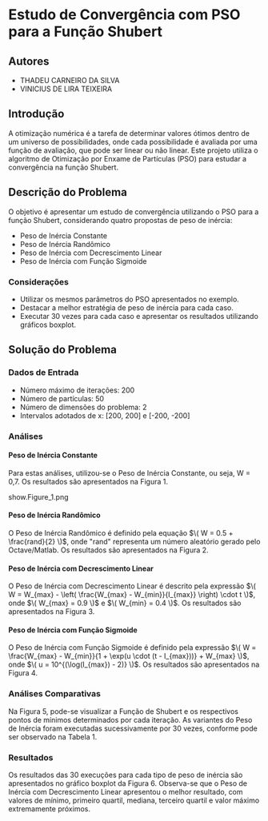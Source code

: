 # Estudo de Convergência com PSO para a Função Shubert

## Autores
- THADEU CARNEIRO DA SILVA 
- VINICIUS DE LIRA TEIXEIRA

## Introdução
A otimização numérica é a tarefa de determinar valores ótimos dentro de um universo de possibilidades, onde cada possibilidade é avaliada por uma função de avaliação, que pode ser linear ou não linear. Este projeto utiliza o algoritmo de Otimização por Enxame de Partículas (PSO) para estudar a convergência na função Shubert.

## Descrição do Problema
O objetivo é apresentar um estudo de convergência utilizando o PSO para a função Shubert, considerando quatro propostas de peso de inércia:
- Peso de Inércia Constante
- Peso de Inércia Randômico
- Peso de Inércia com Decrescimento Linear
- Peso de Inércia com Função Sigmoide

### Considerações
- Utilizar os mesmos parâmetros do PSO apresentados no exemplo.
- Destacar a melhor estratégia de peso de inércia para cada caso.
- Executar 30 vezes para cada caso e apresentar os resultados utilizando gráficos boxplot.

## Solução do Problema

### Dados de Entrada
- Número máximo de iterações: 200
- Número de partículas: 50
- Número de dimensões do problema: 2
- Intervalos adotados de x: [200, 200] e [-200, -200]

### Análises
#### Peso de Inércia Constante
Para estas análises, utilizou-se o Peso de Inércia Constante, ou seja, W = 0,7. Os resultados são apresentados na Figura 1.

show.Figure_1.png

#### Peso de Inércia Randômico
O Peso de Inércia Randômico é definido pela equação $\( W = 0.5 + \frac{rand}{2} \)$, onde "rand" representa um número aleatório gerado pelo Octave/Matlab. Os resultados são apresentados na Figura 2.

#### Peso de Inércia com Decrescimento Linear
O Peso de Inércia com Decrescimento Linear é descrito pela expressão $\( W = W_{max} - \left( \frac{W_{max} - W_{min}}{I_{max}} \right) \cdot t \)$, onde $\( W_{max} = 0.9 \)$ e $\( W_{min} = 0.4 \)$. Os resultados são apresentados na Figura 3.

#### Peso de Inércia com Função Sigmoide
O Peso de Inércia com Função Sigmoide é definido pela expressão $\( W = \frac{W_{max} - W_{min}}{1 + \exp(u \cdot (t - I_{max}))} + W_{max} \)$, onde $\( u = 10^{(\log(I_{max}) - 2)} \)$. Os resultados são apresentados na Figura 4.

### Análises Comparativas
Na Figura 5, pode-se visualizar a Função de Shubert e os respectivos pontos de mínimos determinados por cada iteração. As variantes do Peso de Inércia foram executadas sucessivamente por 30 vezes, conforme pode ser observado na Tabela 1.

### Resultados
Os resultados das 30 execuções para cada tipo de peso de inércia são apresentados no gráfico boxplot da Figura 6. Observa-se que o Peso de Inércia com Decrescimento Linear apresentou o melhor resultado, com valores de mínimo, primeiro quartil, mediana, terceiro quartil e valor máximo extremamente próximos.
